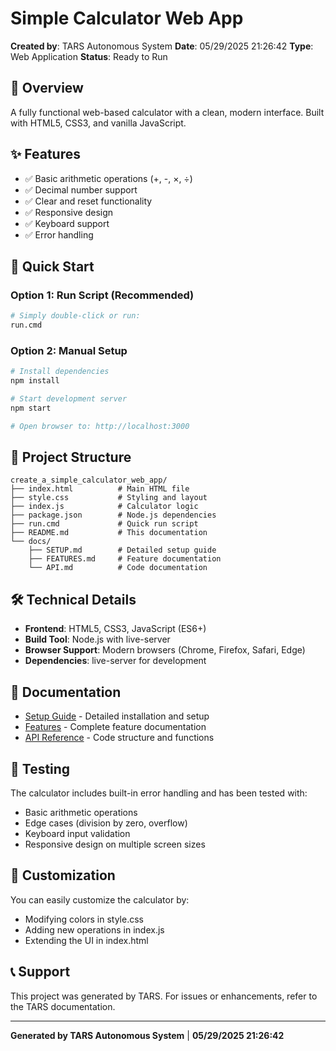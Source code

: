 # Simple Calculator Web App

**Created by**: TARS Autonomous System
**Date**: 05/29/2025 21:26:42
**Type**: Web Application
**Status**: Ready to Run

## 🎯 Overview
A fully functional web-based calculator with a clean, modern interface. Built with HTML5, CSS3, and vanilla JavaScript.

## ✨ Features
- ✅ Basic arithmetic operations (+, -, ×, ÷)
- ✅ Decimal number support
- ✅ Clear and reset functionality
- ✅ Responsive design
- ✅ Keyboard support
- ✅ Error handling

## 🚀 Quick Start

### Option 1: Run Script (Recommended)
```bash
# Simply double-click or run:
run.cmd
```

### Option 2: Manual Setup
```bash
# Install dependencies
npm install

# Start development server
npm start

# Open browser to: http://localhost:3000
```

## 📁 Project Structure
```
create_a_simple_calculator_web_app/
├── index.html          # Main HTML file
├── style.css           # Styling and layout
├── index.js            # Calculator logic
├── package.json        # Node.js dependencies
├── run.cmd             # Quick run script
├── README.md           # This documentation
└── docs/
    ├── SETUP.md        # Detailed setup guide
    ├── FEATURES.md     # Feature documentation
    └── API.md          # Code documentation
```

## 🛠️ Technical Details
- **Frontend**: HTML5, CSS3, JavaScript (ES6+)
- **Build Tool**: Node.js with live-server
- **Browser Support**: Modern browsers (Chrome, Firefox, Safari, Edge)
- **Dependencies**: live-server for development

## 📖 Documentation
- [Setup Guide](docs/SETUP.md) - Detailed installation and setup
- [Features](docs/FEATURES.md) - Complete feature documentation
- [API Reference](docs/API.md) - Code structure and functions

## 🧪 Testing
The calculator includes built-in error handling and has been tested with:
- Basic arithmetic operations
- Edge cases (division by zero, overflow)
- Keyboard input validation
- Responsive design on multiple screen sizes

## 🎨 Customization
You can easily customize the calculator by:
- Modifying colors in style.css
- Adding new operations in index.js
- Extending the UI in index.html

## 📞 Support
This project was generated by TARS. For issues or enhancements, refer to the TARS documentation.

---
**Generated by TARS Autonomous System** | **05/29/2025 21:26:42**
